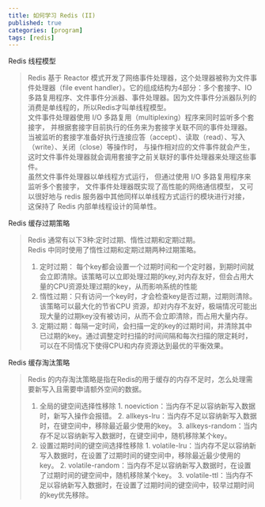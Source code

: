 ```yaml
---
title: 如何学习 Redis (II)
published: true
categories: [program]
tags: [redis]
---
```


Redis 线程模型  
> Redis 基于 Reactor 模式开发了网络事件处理器，这个处理器被称为文件事件处理器（file event handler）。它的组成结构为4部分：多个套接字、IO多路复用程序、文件事件分派器、事件处理器。因为文件事件分派器队列的消费是单线程的，所以Redis才叫单线程模型。  
> 文件事件处理器使用 I/O 多路复用（multiplexing）程序来同时监听多个套接字， 并根据套接字目前执行的任务来为套接字关联不同的事件处理器。  
> 当被监听的套接字准备好执行连接应答（accept）、读取（read）、写入（write）、关闭（close）等操作时， 与操作相对应的文件事件就会产生， 这时文件事件处理器就会调用套接字之前关联好的事件处理器来处理这些事件。  
> 虽然文件事件处理器以单线程方式运行， 但通过使用 I/O 多路复用程序来监听多个套接字， 文件事件处理器既实现了高性能的网络通信模型， 又可以很好地与 redis 服务器中其他同样以单线程方式运行的模块进行对接， 这保持了 Redis 内部单线程设计的简单性。

Redis 缓存过期策略  
> Redis 通常有以下3种:定时过期、惰性过期和定期过期。  
> Redis 中同时使用了惰性过期和定期过期两种过期策略。
> 1. 定时过期： 每个key都会设置一个过期时间和一个定时器，到期时间就会立即清除。该策略可以立即处理过期的key,对内存友好，但会占用大量的CPU资源处理过期的key，从而影响系统的性能
> 2. 惰性过期：只有访问一个key时，才会检查key是否过期，过期则清除。该策略可以最大化的节省CPU	资源，却对内存不友好，极端情况可能出现大量的过期key没有被访问，从而不会立即清除，而占用大量内存。
> 3. 定期过期：每隔一定时间，会扫描一定的key的过期时间，并清除其中已过期的key。通过调整定时扫描的时间间隔和每次扫描的限定耗时，可以在不同情况下使得CPU和内存资源达到最优的平衡效果。  

Redis 缓存淘汰策略  
> Redis 的内存淘汰策略是指在Redis的用于缓存的内存不足时，怎么处理需要新写入且需要申请额外空间的数据。
> 1. 全局的键空间选择性移除
	1. noeviction：当内存不足以容纳新写入数据时，新写入操作会报错。
    2. allkeys-lru：当内存不足以容纳新写入数据时，在键空间中，移除最近最少使用的key。
    3. allkeys-random：当内存不足以容纳新写入数据时，在键空间中，随机移除某个key。
> 2. 设置过期时间的键空间选择性移除
    1. volatile-lru：当内存不足以容纳新写入数据时，在设置了过期时间的键空间中，移除最近最少使用的key。
    2. volatile-random：当内存不足以容纳新写入数据时，在设置了过期时间的键空间中，随机移除某个key。
    3. volatile-ttl：当内存不足以容纳新写入数据时，在设置了过期时间的键空间中，较早过期时间的key优先移除。
